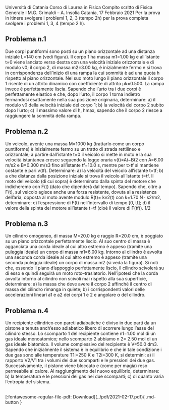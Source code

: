 Università di Catania
Corso di Laurea in Fisica
Compito scritto di Fisica Generale I
M.G. Grimaldi – A. Insolia
Catania, 17 Febbraio 2021
Per la prova in itinere svolgere i problemi 1, 2, 3 (tempo 2h)
per la prova completa svolgere i problemi 1, 3, 4 (tempo 2 h).

## Problema n.1
Due corpi puntiformi sono posti su un piano orizzontale ad una distanza iniziale L=140 cm (vedi
figura). Il corpo 1 ha massa m1=1.00 kg e all’istante t=0 viene lanciato verso destra con una
velocità iniziale orizzontale e di modulo v0; il corpo 2, di massa m2=3.00 kg, è inizialmente fermo e
si trova in corrispondenza dell’inizio di una rampa la cui sommità è ad una quota h rispetto al
piano orizzontale. Nel suo moto lungo il piano orizzontale il corpo 1 risente di un attrito dinamico
con coefficiente di attrito μk=0.500. La rampa invece è perfettamente liscia. Sapendo che l’urto tra
i due corpi è perfettamente elastico e che, dopo l’urto, il corpo 1 torna indietro fermandosi
esattamente nella sua posizione originaria, determinare:
a) il modulo v0 della velocità iniziale del corpo 1;
b) la velocità del corpo 2 subito dopo l’urto;
c) il massimo valore di h, hmax, sapendo che il corpo 2 riesce a raggiungere la sommità della rampa.

## Problema n.2
Un veicolo, avente una massa M=1000 kg (trattarlo come un corpo puntiforme) è inizialmente
fermo su un tratto di strada rettilineo e orizzontale; a partire dall’istante t=0 il veicolo si mette in
moto e la sua velocità istantanea cresce seguendo la legge oraria v(t)=At−Bt2 con A=6.00 m/s2 e
B=0.300 m/s3 fino all’istante tf=10.0 s, mentre per t>tf si mantiene costante e pari v(tf).
Determinare:
a) la velocità del veicolo all’istante t=tf;
b) a che distanza dalla posizione iniziale si trova il veicolo all’istante t=tf.
Il moto del veicolo (di cui sopra) è determinato dalla spinta del motore che indicheremo con F(t)
(dato che dipenderà dal tempo). Sapendo che, oltre a F(t), sul veicolo agisce anche una forza
resistente, dovuta alla resistenza dell’aria, opposta al moto avente modulo R(t)= kv2(t) con k=1.70
N · s2/m2, determinare:
c) l’espressione di F(t) nell’intervallo di tempo [0, tf];
d) il valore della spinta del motore all’istante t=tf (cioè il valore di F(tf)).
1/2

## Problema n.3
Un cilindro omogeneo, di massa M=20.0 kg e raggio R=20.0 cm, è poggiato su un piano orizzontale
perfettamente liscio. Al suo centro di massa è agganciata una corda ideale al cui altro estremo è
appeso (tramite una puleggia ideale) un corpo di massa m1=6.00 kg. Intorno al cilindro è avvolta
una seconda corda ideale al cui altro estremo è appeso (tramite una seconda puleggia ideale) un
corpo di massa m2 (si veda la figura). Si noti che, essendo il piano d’appoggio perfettamente liscio,
il cilindro scivolerà su di esso e quindi seguirà un moto roto–traslatorio. Nell’ipotesi che la corda
avvolta intorno al cilindro non scivoli mai rispetto alla sua superficie, determinare:
a) la massa che deve avere il corpo 2 affinchè il centro di massa del cilindro rimanga in quiete;
b) i corrispondenti valori delle accelerazioni lineari a1 e a2 dei corpi 1 e 2 e angolare α del cilindro.

## Problema n.4
Un recipiente cilindrico con pareti adiabatiche è diviso in due parti da un pistone a tenuta
anch’esso adiabatico libero di scorrere lungo l’asse del cilindro stesso. Lo scomparto 1 del
recipiente contiene n1=1.00 mol di un gas ideale monoatomico; nello scomparto 2 abbiamo n 2=
2.50 mol di un gas ideale biatomico. Il volume complessivo del recipiente è V=50.0 dm3. Sapendo
che inizialmente il sistema è in equilibrio e che in tale condizione i due gas sono alle temperature
T1i=250 K e T2i=300 K, si determini:
a) il rapporto V2/V1 tra i volumi dei due scomparti e le pressioni dei due gas.
Successivamente, il pistone viene bloccato e (come per magia) reso permeabile al calore. Al
raggiungimento del nuovo equilibrio, determinare:
b) la temperatura e le pressioni dei gas nei due scomparti;
c) di quanto varia l’entropia del sistema.

<br>
[:fontawesome-regular-file-pdf: Download](../pdf/2021-02-17.pdf){ .md-button }